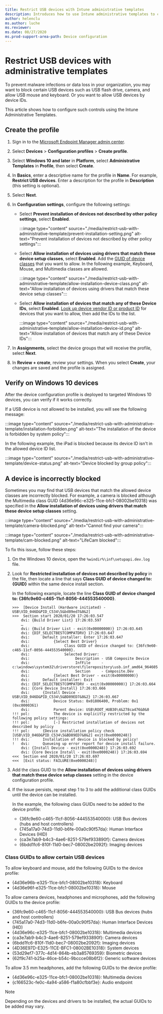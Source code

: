 ```yaml
---
title: Restrict USB devices with Intune administrative templates
description: Introduces how to use Intune administrative templates to configure device profile to restrict USB devices.
author: helenclu
ms.author: luche
ms.reviewer: 
ms.date: 08/27/2020
ms.prod-support-area-path: Device configuration
---
```

# Restrict USB devices with administrative templates

To prevent malware infections or data loss in your organization, you may want to block certain USB devices such as USB flash drive, camera, and allow USB mouse and keyboard. Or you want to allow USB devices by device IDs.

This article shows how to configure such controls using the Intune Administrative Templates.

## Create the profile

1. Sign in to the [Microsoft Endpoint Manager admin center](https://go.microsoft.com/fwlink/?linkid=2109431).
2. Select **Devices** > **Configuration profiles** > **Create profile**.
3. Select **Windows 10 and later** in **Platform**, select **Administrative Templates** in **Profile**, then select **Create**.
4. In **Basics**, enter a descriptive name for the profile in **Name**. For example, **Restrict USB devices**. Enter a description for the profile in **Description** (this setting is optional).
5. Select **Next**.
6. In **Configuration settings**, configure the following settings:

    - Select **Prevent installation of devices not described by other policy settings**, select **Enabled**.

      :::image type="content" source="./media/restrict-usb-with-administrative-template/prevent-installation-setting.png" alt-text="Prevent installation of devices not described by other policy settings":::
    - Select **Allow installation of devices using drivers that match these device setup classes**, select **Enabled**. Add the [GUID of device classes](/windows-hardware/drivers/install/system-defined-device-setup-classes-available-to-vendors) that you want to allow. In the following example, Keyboard, Mouse, and Multimedia classes are allowed.

      :::image type="content" source="./media/restrict-usb-with-administrative-template/allow-installation-device-class.png" alt-text="Allow installation of devices using drivers that match these device setup classes":::
    - Select **Allow installation of devices that match any of these Device IDs**, select **Enabled**. [Look up device vendor ID or product ID](/windows/security/threat-protection/device-control/control-usb-devices-using-intune#look-up-device-vendor-id-or-product-id) for devices that you want to allow, then add the IDs to the list.

       :::image type="content" source="./media/restrict-usb-with-administrative-template/allow-installation-device-id.png" alt-text="Allow installation of devices that match any of these Device IDs":::
7. In **Assignments**, select the device groups that will receive the profile, select **Next**.
8. In **Review + create**, review your settings. When you select **Create**, your changes are saved and the profile is assigned.

## Verify on Windows 10 devices

After the device configuration profile is deployed to targeted Windows 10 devices, you can verify if it works correctly.

If a USB device is not allowed to be installed, you will see the following message:

:::image type="content" source="./media/restrict-usb-with-administrative-template/installation-forbidden.png" alt-text="The installation of the device is forbidden by system policy":::

In the following example, the iPad is blocked because its device ID isn't in the allowed device ID list.

:::image type="content" source="./media/restrict-usb-with-administrative-template/device-status.png" alt-text="Device blocked by group policy":::

## A device is incorrectly blocked

Sometimes you may find that USB devices that match the allowed device classes are incorrectly blocked. For example, a camera is blocked although the Multimedia class GUID {4d36e96c-e325-11ce-bfc1-08002be10318} was specified in the **Allow installation of devices using drivers that match these device setup classes** setting.

:::image type="content" source="./media/restrict-usb-with-administrative-template/camera-blocked.png" alt-text="Cannot find your camera":::

:::image type="content" source="./media/restrict-usb-with-administrative-template/cam-blocked.png" alt-text="LifeCam blocked":::

To fix this issue, follow these steps:

1. On the Windows 10 device, open the `%windir%\inf\setupapi.dev.log` file.
2. Look for **Restricted installation of devices not described by policy** in the file, then locate a line that says **Class GUID of device changed to: {GUID}** within the same device install section.

   In the following example, locate the line **Class GUID of device changed to: {36fc9e60-c465-11cf-8056-444553540000}**.

   ```
   >>>  [Device Install (Hardware initiated) - USB\VID_046D&PID_C534\5&bd89ed7&0&2]
   >>>  Section start 2020/01/20 17:26:03.547
       dvi: {Build Driver List} 17:26:03.597
       …
       dvi: {Build Driver List - exit(0x00000000)} 17:26:03.645
       dvi: {DIF_SELECTBESTCOMPATDRV} 17:26:03.647
       dvi:      Default installer: Enter 17:26:03.647
       dvi:           {Select Best Driver}
       dvi:                Class GUID of device changed to: {36fc9e60-c465-11cf-8056-444553540000}.
       dvi:                Selected Driver:
       dvi:                     Description - USB Composite Device
       dvi:                     InfFile     - c:\windows\system32\driverstore\filerepository\usb.inf_amd64_9646056539e4be37\usb.inf
       dvi:                     Section     - Composite.Dev
       dvi:           {Select Best Driver - exit(0x00000000)}
       dvi:      Default installer: Exit
       dvi: {DIF_SELECTBESTCOMPATDRV - exit(0x00000000)} 17:26:03.664
       dvi: {Core Device Install} 17:26:03.666
       dvi:      {Install Device - USB\VID_046D&PID_C534\5&BD89ED7&0&2} 17:26:03.667
       dvi:           Device Status: 0x01806400, Problem: 0x1 (0xc0000361)
       dvi:           Parent device: USB\ROOT_HUB30\4&278ca476&0&0
   !!! pol:           The device is explicitly restricted by the following policy settings:
   !!! pol:           [-] Restricted installation of devices not described by policy
   !!! pol:      {Device installation policy check [USB\VID_046D&PID_C534\5&BD89ED7&0&2] exit(0xe0000248)}
   !!! dvi:      Installation of device is blocked by policy!
   !   dvi:      Queueing up error report for device install failure.
       dvi: {Install Device - exit(0xe0000248)} 17:26:03.692
       dvi: {Core Device Install - exit(0xe0000248)} 17:26:03.694
   <<<  Section end 2020/01/20 17:26:03.697
   <<<  [Exit status: FAILURE(0xe0000248)]
   ```

3. Add the class GUID to the **Allow installation of devices using drivers that match these device setup classes** setting in the device configuration profile.
4. If the issue persists, repeat step 1 to 3 to add the additional class GUIDs until the device can be installed.

   In the example, the following class GUIDs need to be added to the device profile:

     - {36fc9e60-c465-11cf-8056-444553540000}: USB Bus devices (hubs and host controllers)
     - {745a17a0-74d3-11d0-b6fe-00a0c90f57da}: Human Interface Devices (HID)
     - {ca3e7ab9-b4c3-4ae6-8251-579ef933890f}: Camera devices
     - {6bdd1fc6-810f-11d0-bec7-08002be2092f}: Imaging devices

### Class GUIDs to allow certain USB devices

To allow keyboard and mouse, add the following GUIDs to the device profile:

- {4d36e96b-e325-11ce-bfc1-08002be10318}: Keyboard
- {4d36e96f-e325-11ce-bfc1-08002be10318}: Mouse

To allow camera devices, headphones and microphones, add the following GUIDs to the device profile:

- {36fc9e60-c465-11cf-8056-444553540000}: USB Bus devices (hubs and host controllers)
- {745a17a0-74d3-11d0-b6fe-00a0c90f57da}: Human Interface Devices (HID)
- {4d36e96c-e325-11ce-bfc1-08002be10318}: Multimedia devices
- {ca3e7ab9-b4c3-4ae6-8251-579ef933890f}: Camera devices
- {6bdd1fc6-810f-11d0-bec7-08002be2092f}: Imaging devices
- {4D36E97D-E325-11CE-BFC1-08002BE10318}: System devices
- {53d29ef7-377c-4d14-864b-eb3a85769359}: Biometric devices
- {62f9c741-b25a-46ce-b54c-9bccce08b6f2}: Generic software devices

To allow 3.5 mm headphones, add the following GUIDs to the device profile:

- {4d36e96c-e325-11ce-bfc1-08002be10318}: Multimedia devices
- {c166523c-fe0c-4a94-a586-f1a80cfbbf3e}: Audio endpoint

> [!NOTE]
> Depending on the devices and drivers to be installed, the actual GUIDs to be added may vary.
